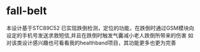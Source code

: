 # fall-belt
本设计基于STC89C52
已实现跌倒检测，定位的功能，在跌倒时通过GSM模块向设定的手机号发送求救短信,并且在跌倒时触发气囊减小老人跌倒所带来的伤害
如对该类设计感兴趣也可看看我的healthband项目，其功能更多也更为完善
